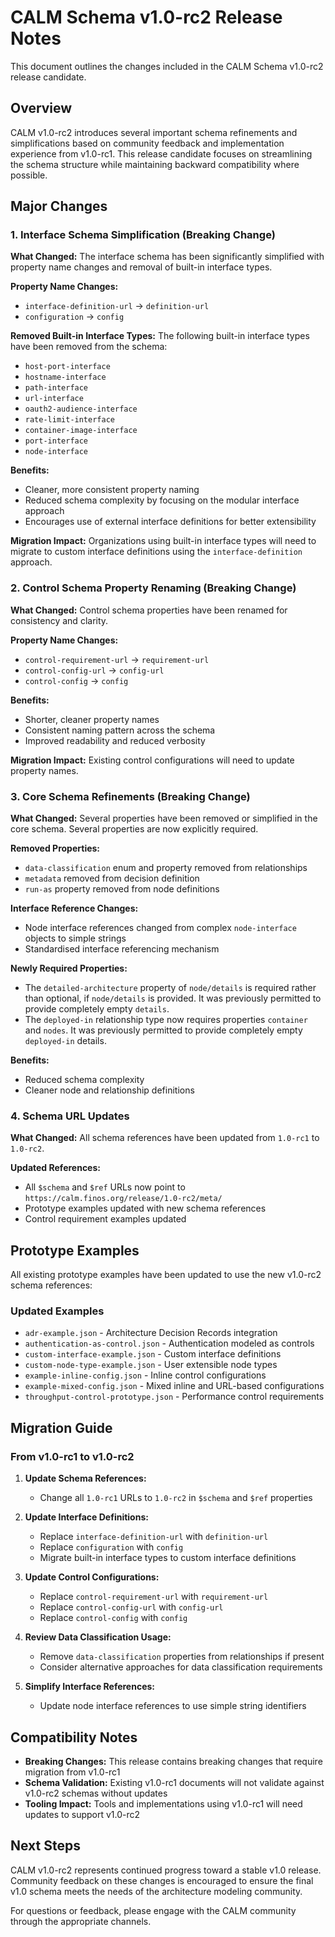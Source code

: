 # CALM Schema v1.0-rc2 Release Notes

This document outlines the changes included in the CALM Schema v1.0-rc2 release candidate.

## Overview

CALM v1.0-rc2 introduces several important schema refinements and simplifications based on community feedback and implementation experience from v1.0-rc1. This release candidate focuses on streamlining the schema structure while maintaining backward compatibility where possible.

## Major Changes

### 1. Interface Schema Simplification (Breaking Change)

**What Changed:** The interface schema has been significantly simplified with property name changes and removal of built-in interface types.

**Property Name Changes:**
- `interface-definition-url` → `definition-url`
- `configuration` → `config`

**Removed Built-in Interface Types:**
The following built-in interface types have been removed from the schema:
- `host-port-interface`
- `hostname-interface` 
- `path-interface`
- `url-interface`
- `oauth2-audience-interface`
- `rate-limit-interface`
- `container-image-interface`
- `port-interface`
- `node-interface`

**Benefits:**
- Cleaner, more consistent property naming
- Reduced schema complexity by focusing on the modular interface approach
- Encourages use of external interface definitions for better extensibility

**Migration Impact:** Organizations using built-in interface types will need to migrate to custom interface definitions using the `interface-definition` approach.

### 2. Control Schema Property Renaming (Breaking Change)

**What Changed:** Control schema properties have been renamed for consistency and clarity.

**Property Name Changes:**
- `control-requirement-url` → `requirement-url`
- `control-config-url` → `config-url`
- `control-config` → `config`

**Benefits:**
- Shorter, cleaner property names
- Consistent naming pattern across the schema
- Improved readability and reduced verbosity

**Migration Impact:** Existing control configurations will need to update property names.

### 3. Core Schema Refinements (Breaking Change)

**What Changed:** Several properties have been removed or simplified in the core schema. Several properties are now explicitly required.

**Removed Properties:**
- `data-classification` enum and property removed from relationships
- `metadata` removed from decision definition
- `run-as` property removed from node definitions

**Interface Reference Changes:**
- Node interface references changed from complex `node-interface` objects to simple strings
- Standardised interface referencing mechanism

**Newly Required Properties:**
- The `detailed-architecture` property of `node/details` is required rather than optional, if `node/details` is provided. It was previously permitted to provide completely empty `details`.
- The `deployed-in` relationship type now requires properties `container` and `nodes`. It was previously permitted to provide completely empty `deployed-in` details.

**Benefits:**
- Reduced schema complexity
- Cleaner node and relationship definitions

### 4. Schema URL Updates

**What Changed:** All schema references have been updated from `1.0-rc1` to `1.0-rc2`.

**Updated References:**
- All `$schema` and `$ref` URLs now point to `https://calm.finos.org/release/1.0-rc2/meta/`
- Prototype examples updated with new schema references
- Control requirement examples updated

## Prototype Examples

All existing prototype examples have been updated to use the new v1.0-rc2 schema references:

### Updated Examples
- `adr-example.json` - Architecture Decision Records integration
- `authentication-as-control.json` - Authentication modeled as controls
- `custom-interface-example.json` - Custom interface definitions
- `custom-node-type-example.json` - User extensible node types
- `example-inline-config.json` - Inline control configurations
- `example-mixed-config.json` - Mixed inline and URL-based configurations
- `throughput-control-prototype.json` - Performance control requirements

## Migration Guide

### From v1.0-rc1 to v1.0-rc2

1. **Update Schema References:**
   - Change all `1.0-rc1` URLs to `1.0-rc2` in `$schema` and `$ref` properties

2. **Update Interface Definitions:**
   - Replace `interface-definition-url` with `definition-url`
   - Replace `configuration` with `config`
   - Migrate built-in interface types to custom interface definitions

3. **Update Control Configurations:**
   - Replace `control-requirement-url` with `requirement-url`
   - Replace `control-config-url` with `config-url`
   - Replace `control-config` with `config`

4. **Review Data Classification Usage:**
   - Remove `data-classification` properties from relationships if present
   - Consider alternative approaches for data classification requirements

5. **Simplify Interface References:**
   - Update node interface references to use simple string identifiers

## Compatibility Notes

- **Breaking Changes:** This release contains breaking changes that require migration from v1.0-rc1
- **Schema Validation:** Existing v1.0-rc1 documents will not validate against v1.0-rc2 schemas without updates
- **Tooling Impact:** Tools and implementations using v1.0-rc1 will need updates to support v1.0-rc2

## Next Steps

CALM v1.0-rc2 represents continued progress toward a stable v1.0 release. Community feedback on these changes is encouraged to ensure the final v1.0 schema meets the needs of the architecture modeling community.

For questions or feedback, please engage with the CALM community through the appropriate channels.